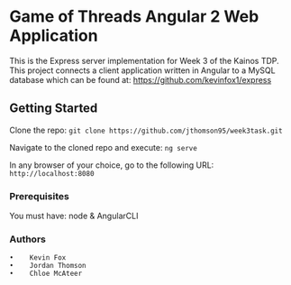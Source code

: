 # Game of Threads Angular 2 Web Application
This is the Express server implementation for Week 3 of the Kainos TDP. This project connects a client application written in Angular to a MySQL database which can be found at: https://github.com/kevinfox1/express

## Getting Started
Clone the repo:
```git clone https://github.com/jthomson95/week3task.git```

Navigate to the cloned repo and execute:
```ng serve```

In any browser of your choice, go to the following URL:
```http://localhost:8080```

### Prerequisites
You must have: node & AngularCLI

### Authors
    •    Kevin Fox
    •    Jordan Thomson
    •    Chloe McAteer
